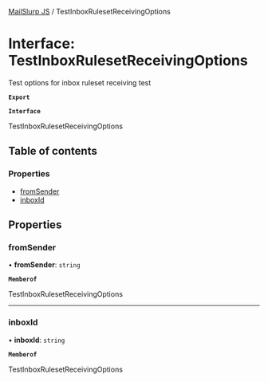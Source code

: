 [MailSlurp JS](../README.md) / TestInboxRulesetReceivingOptions

# Interface: TestInboxRulesetReceivingOptions

Test options for inbox ruleset receiving test

**`Export`**

**`Interface`**

TestInboxRulesetReceivingOptions

## Table of contents

### Properties

- [fromSender](TestInboxRulesetReceivingOptions.md#fromsender)
- [inboxId](TestInboxRulesetReceivingOptions.md#inboxid)

## Properties

### fromSender

• **fromSender**: `string`

**`Memberof`**

TestInboxRulesetReceivingOptions

___

### inboxId

• **inboxId**: `string`

**`Memberof`**

TestInboxRulesetReceivingOptions
